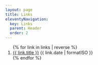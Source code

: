 ```yaml
---
layout: page
title: Links
eleventyNavigation:
  key: Links
  parent: Header
  order: 2
---
```


<ol class="flex gap-4 flex-col">
{% for link in links | reverse %}
  <li class="flex justify-between gap-1">
    <a href="{{ link.url }}" target="_blank" rel="noopener">{{ link.title }}</a>
    <time dateTime="{{ link.date | formatISO }}" class="whitespace-pre tabular-nums">{{ link.date | formatISO }}</time>
  </li>
{% endfor %}
</ol>
